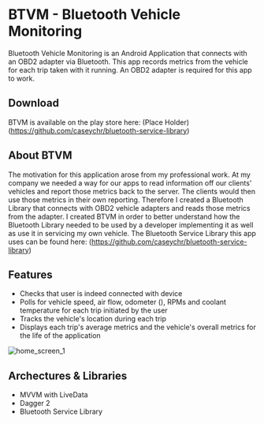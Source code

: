 # BTVM - Bluetooth Vehicle Monitoring
Bluetooth Vehicle Monitoring is an Android Application that connects with an OBD2 adapter via Bluetooth. This app records
metrics from the vehicle for each trip taken with it running. An OBD2 adapter is required for this app to work.

## Download
BTVM is available on the play store here: (Place Holder)(https://github.com/caseychr/bluetooth-service-library)

## About BTVM
The motivation for this application arose from my professional work. At my company we needed a way for our apps to read
information off our clients' vehicles and report those metrics back to the server. The clients would then use those metrics in
their own reporting. Therefore I created a Bluetooth Library that connects with OBD2 vehicle adapters and reads those metrics
from the adapter. I created BTVM in order to better understand how the Bluetooth Library needed to be used by a developer
implementing it as well as use it in servicing my own vehicle.
The Bluetooth Service Library this app uses can be found here: (https://github.com/caseychr/bluetooth-service-library)

## Features
* Checks that user is indeed connected with device
* Polls for vehicle speed, air flow, odometer (), RPMs and coolant temperature for each trip initiated by the user
* Tracks the vehicle's location during each trip
* Displays each trip's average metrics and the vehicle's overall metrics for the life of the application

![home_screen_1](https://user-images.githubusercontent.com/11616798/65959750-d5e2ae80-e420-11e9-934f-b113a7cc05bb.png)

## Archectures & Libraries
* MVVM with LiveData
* Dagger 2
* Bluetooth Service Library
